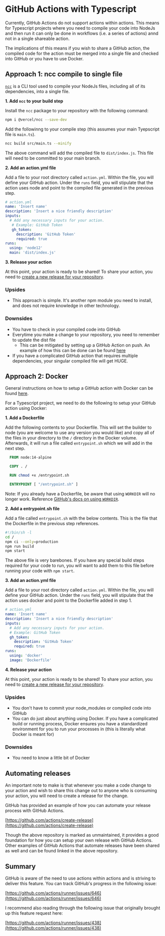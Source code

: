 # GitHub Actions with Typescript

Currently, GitHub Actions do not support actions within actions. This means for Typescript projects where you need to compile your code into NodeJs and then run it can only be done in workflows (i.e. a series of actions) annd not in a single shareable action.

The implications of this means if you wish to share a GitHub action, the compiled code for the action must be merged into a single file and checked into GitHub or you have to use Docker.

## Approach 1: ncc compile to single file

[`ncc`](https://github.com/vercel/ncc) is a CLI tool used to compile your NodeJs files, including all of its dependencies, into a single file.

**1. Add `ncc` to your build step**

  Install the `ncc` package to your repository with the following command:

  ```bash
  npm i @vercel/ncc --save-dev
  ```

  Add the followinng to your compile step (this assumes your main Tyepscript file is `main.ts`).

  ```bash
  ncc build src/main.ts --minify
  ```

  The above command will add the compiled file to `dist/index.js`. This file will need to be committed to your main branch.

**2. Add an action.yml file**

 Add a file to your root directory called `action.yml`. Within the file, you will define your GitHub action. Under the `runs` field, you will stipulate that the action uses node and point to the compiled file generated in the previous step.

 ```yml
 # action.yml
 name: 'Insert name'
 description: 'Insert a nice friendly description'
 inputs:
   # Add any necessary inputs for your action.
    # Example: GitHub Token
    gh_token:
      description: 'GitHub Token'
      required: true
 runs:
   using: 'node12'
   main: 'dist/index.js'
 ```

**3. Release your action**

  At this point, your action is ready to be shared! To share your action, you need to [create a new release for your repository](https://docs.github.com/en/github/administering-a-repository/managing-releases-in-a-repository).

### Upsides

- This approach is simple. It's another npm module you need to install, and does not require knowledge in other technology.

### Downsides

- You have to check in your compiled code into GitHub
- Everytime you make a change to your repository, you need to remember to update the dist file
  - This can be mitigated by setting up a GitHub Action on push. An example of how this can be done can be found [here](https://ankri.de/github-action-workflow/)
- If you have a complicated GitHub action that requires multiple dependencies, your singular compiled file will get HUGE.

## Approach 2: Docker

General instructions on how to setup a GitHub action with Docker can be found [here](https://docs.github.com/en/actions/creating-actions/creating-a-docker-container-action).

For a Typescript project, we need to do the following to setup your GitHub action using Docker:

**1. Add a Dockerfile**

  Add the following contents to your Dockerfile. This will set the builder to node (you are welcome to use any version you would like) and copy all of the files in your directory to the `/` directory in the Docker volume. Afterwards, it will run a file called `entrypoint.sh` which we will add in the next step.
  
  ```dockerfile
    FROM node:14-alpine

    COPY . /

    RUN chmod +x /entrypoint.sh

    ENTRYPOINT [ "/entrypoint.sh" ]
  ```

  Note: If you already have a Dockerfile, be aware that using `WORKDIR` will no longer work. Reference [GitHub's docs on using `WORKDIR`](https://docs.github.com/en/actions/creating-actions/dockerfile-support-for-github-actions#workdir).

**2. Add a entrypoint.sh file**

  Add a file called `entrypoint.sh` with the below contents. This is the file that the Dockerfile in the previous step references.

  ```bash
  #!/bin/sh -l
  cd /
  npm ci --only=production
  npm run build
  npm start
  ```

  The above file is very barebones. If you have any special build steps required for your code to run, you will want to add them to this file before running your code with `npm start`.

**3. Add an action.yml file**

  Add a file to your root directory called `action.yml`. Within the file, you will define your GitHub action. Under the `runs` field, you will stipulate that the action uses docker and point to the Dockerfile added in step 1.

  ```yml
  # action.yml
  name: 'Insert name'
  description: 'Insert a nice friendly description'
  inputs:
    # Add any necessary inputs for your action.
    # Example: GitHub Token
    gh_token:
      description: 'GitHub Token'
      required: true
  runs:
    using: 'docker'
    image: 'Dockerfile'
  ```

**4. Release your action**

  At this point, your action is ready to be shared! To share your action, you need to [create a new release for your repository](https://docs.github.com/en/github/administering-a-repository/managing-releases-in-a-repository).

### Upsides

- You don't have to commit your node_modules or compiled code into GitHub
- You can do just about anything using Docker. If you have a complicated build or running process, Docker ensures you have a standardized environment for you to run your processes in (this is literally what Docker is meant for)

### Downsides

- You need to know a little bit of Docker

## Automating releases

An important note to make is that whenever you make a code change to your action and wish to share this change out to anyone who is consuming your action, you will need to create a release for the change.

GitHub has provided an example of how you can automate your release process with GitHub Actions.

[https://github.com/actions/create-release](https://github.com/actions/create-release)

Though the above repository is marked as unmaintained, it provides a good foundation for how you can setup your own release with GitHub Actions. Other examples of GitHub Actions that automate releases have been shared as well and can be found linked in the above repository.

## Summary

GitHub is aware of the need to use actions within actions and is striving to deliver this feature. You can track GitHub's progress in the following issue:

[https://github.com/actions/runner/issues/646](https://github.com/actions/runner/issues/646)

I recommend also reading through the following issue that originally brought up this feature request here:

[https://github.com/actions/runner/issues/438](https://github.com/actions/runner/issues/438)

